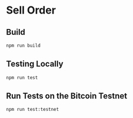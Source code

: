 # Sell Order

## Build

```sh
npm run build
```

## Testing Locally

```sh
npm run test
```

## Run Tests on the Bitcoin Testnet

```sh
npm run test:testnet
```
